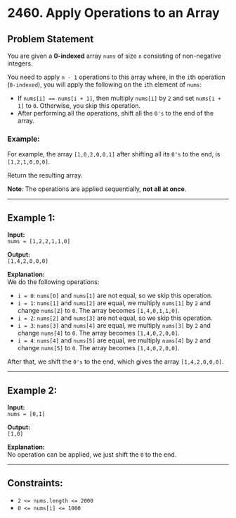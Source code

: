# 2460. Apply Operations to an Array

## Problem Statement
You are given a **0-indexed** array `nums` of size `n` consisting of non-negative integers.

You need to apply `n - 1` operations to this array where, in the `i`th operation (`0-indexed`), you will apply the following on the `i`th element of `nums`:

- If `nums[i] == nums[i + 1]`, then multiply `nums[i]` by `2` and set `nums[i + 1]` to `0`. Otherwise, you skip this operation.
- After performing all the operations, shift all the `0's` to the end of the array.

### Example:
For example, the array `[1,0,2,0,0,1]` after shifting all its `0's` to the end, is `[1,2,1,0,0,0]`.

Return the resulting array.

**Note**: The operations are applied sequentially, **not all at once**.

---

## Example 1:
**Input:**  
`nums = [1,2,2,1,1,0]`

**Output:**  
`[1,4,2,0,0,0]`

**Explanation:**  
We do the following operations:
- `i = 0`: `nums[0]` and `nums[1]` are not equal, so we skip this operation.
- `i = 1`: `nums[1]` and `nums[2]` are equal, we multiply `nums[1]` by `2` and change `nums[2]` to `0`. The array becomes `[1,4,0,1,1,0]`.
- `i = 2`: `nums[2]` and `nums[3]` are not equal, so we skip this operation.
- `i = 3`: `nums[3]` and `nums[4]` are equal, we multiply `nums[3]` by `2` and change `nums[4]` to `0`. The array becomes `[1,4,0,2,0,0]`.
- `i = 4`: `nums[4]` and `nums[5]` are equal, we multiply `nums[4]` by `2` and change `nums[5]` to `0`. The array becomes `[1,4,0,2,0,0]`.
  
After that, we shift the `0's` to the end, which gives the array `[1,4,2,0,0,0]`.

---

## Example 2:
**Input:**  
`nums = [0,1]`

**Output:**  
`[1,0]`

**Explanation:**  
No operation can be applied, we just shift the `0` to the end.

---

## Constraints:
- `2 <= nums.length <= 2000`
- `0 <= nums[i] <= 1000`
